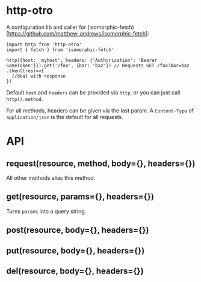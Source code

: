 # http-otro

A configuration lib and caller for (isomorphic-fetch)[https://github.com/matthew-andrews/isomorphic-fetch]:

```
import http from 'http-otro'
import { fetch } from 'isomorphic-fetch'

http({host: 'myhost', headers: {'Authorization': 'Bearer SomeToken'}}).get('/foo', {bar: 'baz'}) // Requests GET /foo?bar=baz
.then((res)=>{
  //deal with response
})
```

Default `host` and `headers` can be provided via `http`, or you can just call `http().method`.

For all methods, headers can be given via the last param. A `Content-Type` of `application/json` is the default for all requests.

# API

## request(resource, method, body={}, headers={})

All other methods alias this method.

## get(resource, params={}, headers={})

Turns `params` into a query string.

## post(resource, body={}, headers={})

## put(resource, body={}, headers={})

## del(resource, body={}, headers={})
